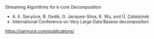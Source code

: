 Streaming Algorithms for k-core Decomposition
- A. E. Sarıyüce, B. Gedik, G. Jacques-Silva, K. Wu, and Ü. Çatalyürek
- International Conference on Very Large Data Basese decomposition
  
https://sariyuce.com/publications/

